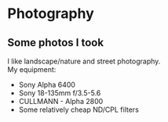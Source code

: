 # Photography
## Some photos I took

I like landscape/nature and street photography.  
My equipment:
- Sony Alpha 6400
- Sony 18-135mm f/3.5-5.6
- CULLMANN - Alpha 2800
- Some relatively cheap ND/CPL filters
